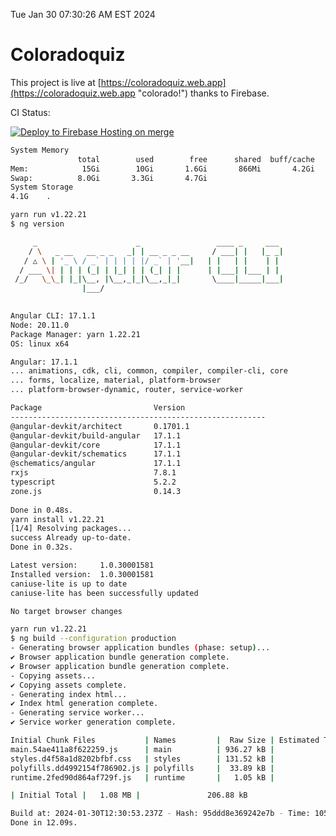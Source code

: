 Tue Jan 30 07:30:26 AM EST 2024

# Coloradoquiz


This project is live at [https://coloradoquiz.web.app](https://coloradoquiz.web.app "colorado!") thanks to Firebase.

CI Status: 

[![Deploy to Firebase Hosting on merge](https://github.com/teamkushal/coloradoquiz/actions/workflows/firebase-hosting-merge.yml/badge.svg)](https://github.com/teamkushal/coloradoquiz/actions/workflows/firebase-hosting-merge.yml)

```bash
System Memory
               total        used        free      shared  buff/cache   available
Mem:            15Gi        10Gi       1.6Gi       866Mi       4.2Gi       4.6Gi
Swap:          8.0Gi       3.3Gi       4.7Gi
System Storage
4.1G	.
```
```bash
yarn run v1.22.21
$ ng version

     _                      _                 ____ _     ___
    / \   _ __   __ _ _   _| | __ _ _ __     / ___| |   |_ _|
   / △ \ | '_ \ / _` | | | | |/ _` | '__|   | |   | |    | |
  / ___ \| | | | (_| | |_| | | (_| | |      | |___| |___ | |
 /_/   \_\_| |_|\__, |\__,_|_|\__,_|_|       \____|_____|___|
                |___/
    

Angular CLI: 17.1.1
Node: 20.11.0
Package Manager: yarn 1.22.21
OS: linux x64

Angular: 17.1.1
... animations, cdk, cli, common, compiler, compiler-cli, core
... forms, localize, material, platform-browser
... platform-browser-dynamic, router, service-worker

Package                         Version
---------------------------------------------------------
@angular-devkit/architect       0.1701.1
@angular-devkit/build-angular   17.1.1
@angular-devkit/core            17.1.1
@angular-devkit/schematics      17.1.1
@schematics/angular             17.1.1
rxjs                            7.8.1
typescript                      5.2.2
zone.js                         0.14.3
    
Done in 0.48s.
yarn install v1.22.21
[1/4] Resolving packages...
success Already up-to-date.
Done in 0.32s.
```
```bash
Latest version:     1.0.30001581
Installed version:  1.0.30001581
caniuse-lite is up to date
caniuse-lite has been successfully updated

No target browser changes
```
```bash
yarn run v1.22.21
$ ng build --configuration production
- Generating browser application bundles (phase: setup)...
✔ Browser application bundle generation complete.
✔ Browser application bundle generation complete.
- Copying assets...
✔ Copying assets complete.
- Generating index html...
✔ Index html generation complete.
- Generating service worker...
✔ Service worker generation complete.

Initial Chunk Files           | Names         |  Raw Size | Estimated Transfer Size
main.54ae411a8f622259.js      | main          | 936.27 kB |               186.93 kB
styles.d4f58a1d8202bfbf.css   | styles        | 131.52 kB |                 8.39 kB
polyfills.dd4992154f786902.js | polyfills     |  33.89 kB |                10.99 kB
runtime.2fed90d864af729f.js   | runtime       |   1.05 kB |               596 bytes

| Initial Total |   1.08 MB |               206.88 kB

Build at: 2024-01-30T12:30:53.237Z - Hash: 95ddd8e369242e7b - Time: 10559ms
Done in 12.09s.
```
